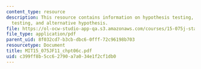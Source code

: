```yaml
---
content_type: resource
description: This resource contains information on hypothesis testing, hypothesis
  testing, and alternative hypothesis.
file: https://ol-ocw-studio-app-qa.s3.amazonaws.com/courses/15-075j-statistical-thinking-and-data-analysis-fall-2011/c399ff8b5cc62790a7a034e1f2cf1db0_MIT15_075JF11_chpt06c.pdf
file_type: application/pdf
parent_uid: 8f032cd7-b3cb-dbc6-0fff-72c96198b703
resourcetype: Document
title: MIT15_075JF11_chpt06c.pdf
uid: c399ff8b-5cc6-2790-a7a0-34e1f2cf1db0
---
```


